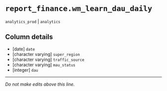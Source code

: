 # `report_finance.wm_learn_dau_daily`
`analytics_prod` | `analytics`

## Column details
* [date]      `date`
* [character varying] `super_region`
* [character varying] `traffic_source`
* [character varying] `mau_status`
* [integer]   `dau`

-------------------------------------------------------------------------------
*Do not make edits above this line.*
